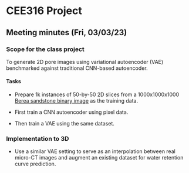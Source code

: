 # CEE316 Project

## Meeting minutes (Fri, 03/03/23)

### Scope for the class project

To generate 2D pore images using variational autoencoder (VAE) benchmarked against traditional CNN-based autoencoder.

#### Tasks

- Prepare 1k instances of 50-by-50 2D slices from a 1000x1000x1000 [Berea sandstone binary image](https://www.digitalrocksportal.org/projects/317/origin_data/1354/) as the training data.

- First train a CNN autoencoder using pixel data.

- Then train a VAE using the same dataset. 

### Implementation to 3D 

- Use a similar VAE setting to serve as an interpolation between real micro-CT images and augment an existing dataset for water retention curve prediction.
